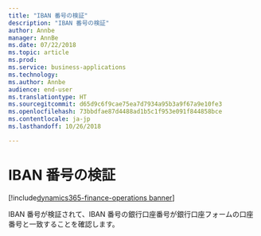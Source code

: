 ```yaml
---
title: "IBAN 番号の検証"
description: "IBAN 番号の検証"
author: Annbe
manager: AnnBe
ms.date: 07/22/2018
ms.topic: article
ms.prod: 
ms.service: business-applications
ms.technology: 
ms.author: Annbe
audience: end-user
ms.translationtype: HT
ms.sourcegitcommit: d65d9c6f9cae75ea7d7934a95b3a9f67a9e10fe3
ms.openlocfilehash: 73bbdfae87d4488ad1b5c1f953e091f844858bce
ms.contentlocale: ja-jp
ms.lasthandoff: 10/26/2018

---
```

#  <a name="iban-number-validation"></a>IBAN 番号の検証

[!include[dynamics365-finance-operations banner](../includes/dynamics365-finance-operations.md)]



IBAN 番号が検証されて、IBAN 番号の銀行口座番号が銀行口座フォームの口座番号と一致することを確認します。
